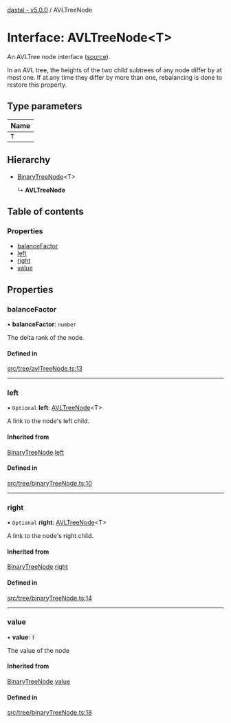[dastal - v5.0.0](../README.md) / AVLTreeNode

# Interface: AVLTreeNode<T\>

An AVLTree node interface ([source](https://en.wikipedia.org/wiki/AVL_tree)).

In an AVL tree, the heights of the two child subtrees of any node differ by at most one.
If at any time they differ by more than one, rebalancing is done to restore this property.

## Type parameters

| Name |
| :------ |
| `T` |

## Hierarchy

- [BinaryTreeNode](binarytreenode.md)<T\>

  ↳ **AVLTreeNode**

## Table of contents

### Properties

- [balanceFactor](avltreenode.md#balancefactor)
- [left](avltreenode.md#left)
- [right](avltreenode.md#right)
- [value](avltreenode.md#value)

## Properties

### balanceFactor

• **balanceFactor**: `number`

The delta rank of the node.

#### Defined in

[src/tree/avlTreeNode.ts:13](https://github.com/havelessbemore/dastal/blob/02d2e5c/src/tree/avlTreeNode.ts#L13)

___

### left

• `Optional` **left**: [AVLTreeNode](avltreenode.md)<T\>

A link to the node's left child.

#### Inherited from

[BinaryTreeNode](binarytreenode.md).[left](binarytreenode.md#left)

#### Defined in

[src/tree/binaryTreeNode.ts:10](https://github.com/havelessbemore/dastal/blob/02d2e5c/src/tree/binaryTreeNode.ts#L10)

___

### right

• `Optional` **right**: [AVLTreeNode](avltreenode.md)<T\>

A link to the node's right child.

#### Inherited from

[BinaryTreeNode](binarytreenode.md).[right](binarytreenode.md#right)

#### Defined in

[src/tree/binaryTreeNode.ts:14](https://github.com/havelessbemore/dastal/blob/02d2e5c/src/tree/binaryTreeNode.ts#L14)

___

### value

• **value**: `T`

The value of the node

#### Inherited from

[BinaryTreeNode](binarytreenode.md).[value](binarytreenode.md#value)

#### Defined in

[src/tree/binaryTreeNode.ts:18](https://github.com/havelessbemore/dastal/blob/02d2e5c/src/tree/binaryTreeNode.ts#L18)

